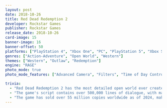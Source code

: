 ```yaml
---
layout: post
date: 2018-10-26
title: Red Dead Redemption 2
developer: Rockstar Games
publisher: Rockstar Games
release_date: 2018-10-26
card-image: 15
banner-image: 16
banner-offset: 50
platforms: ["PlayStation 4", "Xbox One", "PC", "PlayStation 5", "Xbox Series X/S"]
genres: ["Action-Adventure", "Open World", "Western"]
themes: ["Western", "Outlaw", "Redemption"]
engine: "RAGE"
photo_mode: true
photo_mode_features: ["Advanced Camera", "Filters", "Time of Day Control"]

trivia:
  - "Red Dead Redemption 2 has the most detailed open world ever created by Rockstar, with over 200 species of animals that all behave realistically."
  - "The game's script contains over 500,000 lines of dialogue, with many lines only triggering in very specific situations."
  - "The game has sold over 55 million copies worldwide as of 2024, making it one of the best-selling games of all time."
---
```

